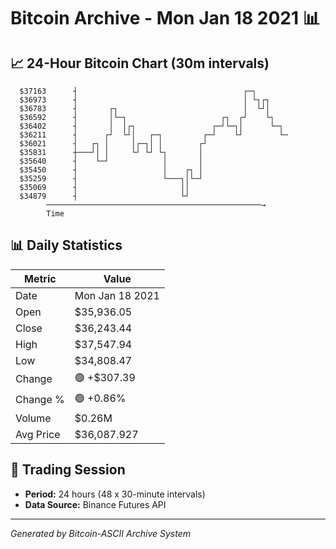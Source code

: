 # Bitcoin Archive - Mon Jan 18 2021 📊

## 📈 24-Hour Bitcoin Chart (30m intervals)

```
  $37163      ┤                                     ┌─┐        
  $36973      ┤                                     │ └┐┌┐     
  $36783      ┤       ┌┐                            │  └┘│     
  $36592      ┤       │└─┐                     ┌┐  ┌┘    └┐    
  $36402      ┤       │  │┌┐                 ┌─┘└─┐│      └─┐  
  $36211      ┤      ┌┘  └┘│   ┌─┐         ┌─┘    └┘        └─ 
  $36021      ┤   ┌┐ │     │┌─┐│ │        ┌┘                   
  $35831      ┼───┘│ │     └┘ └┘ └┐       │                    
  $35640      ┤    └─┘            │       │                    
  $35450      ┤                   │    ┌┐ │                    
  $35259      ┤                   └───┐│└─┘                    
  $35069      ┤                       ││                       
  $34879      ┤                       └┘                       
        ────────────────────────────────────────────────→
        Time
```

## 📊 Daily Statistics

| Metric | Value |
|--------|-------|
| Date | Mon Jan 18 2021 |
| Open | $35,936.05 |
| Close | $36,243.44 |
| High | $37,547.94 |
| Low | $34,808.47 |
| Change | 🟢 +$307.39 |
| Change % | 🟢 +0.86% |
| Volume | $0.26M |
| Avg Price | $36,087.927 |

## 📅 Trading Session

- **Period:** 24 hours (48 x 30-minute intervals)
- **Data Source:** Binance Futures API

---
*Generated by Bitcoin-ASCII Archive System*

